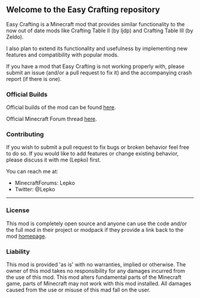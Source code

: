 ## Welcome to the Easy Crafting repository

Easy Crafting is a Minecraft mod that provides similar functionality to the now out of date mods like Crafting Table II (by ljdp) and Crafting Table III (by Zeldo).

I also plan to extend its functionality and usefulness by implementing new features and compatibility with popular mods.

If you have a mod that Easy Crafting is not working properly with, please submit an issue (and/or a pull request to fix it) and the accompanying crash report (if there is one).

### Official Builds
Official builds of the mod can be found [here](http://lepko.net/minecraft/).

Official Minecraft Forum thread [here](http://www.minecraftforum.net/topic/1558714-).

### Contributing
If you wish to submit a pull request to fix bugs or broken behavior feel free to do so. If you would like to add features or change existing behavior, please discuss it with me (Lepko) first.

You can reach me at:
* MinecraftForums: Lepko
* Twitter: @Lepko

----

### License
This mod is completely open source and anyone can use the code and/or the full mod in their project or modpack if they provide a link back to the mod [homepage](http://lepko.net/minecraft/).

### Liability

This mod is provided 'as is' with no warranties, implied or otherwise. The owner of this mod takes no responsibility for any damages incurred from the use of this mod. This mod alters fundamental parts of the Minecraft game, parts of Minecraft may not work with this mod installed. All damages caused from the use or misuse of this mad fall on the user.
